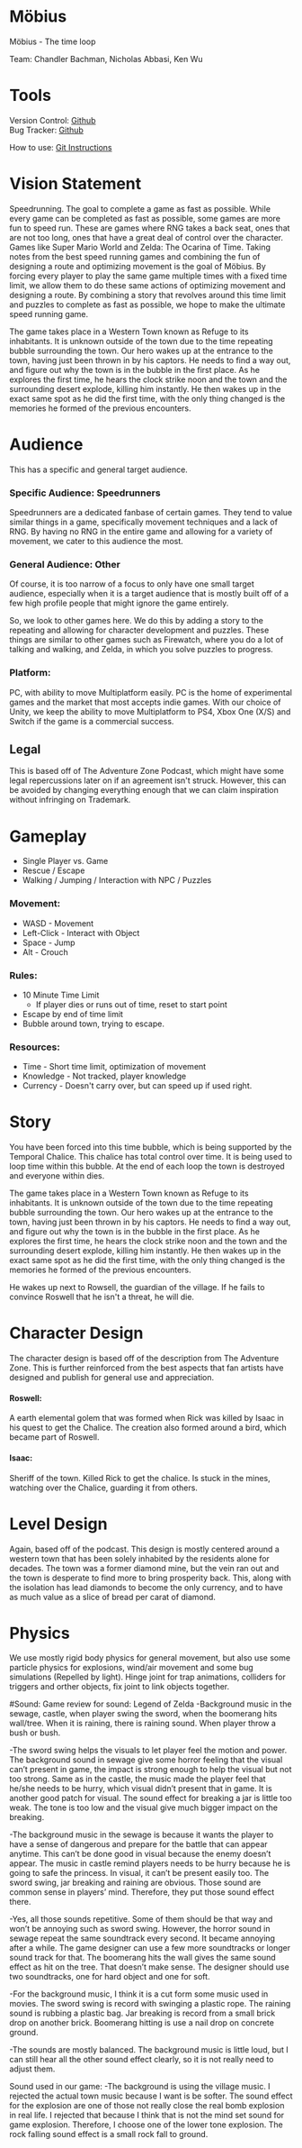 # Möbius
Möbius - The time loop

Team: Chandler Bachman, Nicholas Abbasi, Ken Wu

# Tools
Version Control: [Github](https://github.com/chbachman/Mobius)  
Bug Tracker: [Github](https://github.com/chbachman/Mobius/issues)  

How to use: [Git Instructions](Docs/git_instructions.md)


# Vision Statement
Speedrunning. The goal to complete a game as fast as possible. While every game can be completed as fast as possible, some games are more fun to speed run. These are games where RNG takes a back seat, ones that are not too long, ones that have a great deal of control over the character. Games like Super Mario World and Zelda: The Ocarina of Time. Taking notes from the best speed running games and combining the fun of designing a route and optimizing movement is the goal of Möbius. By forcing every player to play the same game multiple times with a fixed time limit, we allow them to do these same actions of optimizing movement and designing a route. By combining a story that revolves around this time limit and puzzles to complete as fast as possible, we hope to make the ultimate speed running game.

The game takes place in a Western Town known as Refuge to its inhabitants. It is unknown outside of the town due to the time repeating bubble surrounding the town. Our hero wakes up at the entrance to the town, having just been thrown in by his captors. He needs to find a way out, and figure out why the town is in the bubble in the first place. As he explores the first time, he hears the clock strike noon and the town and the surrounding desert explode, killing him instantly. He then wakes up in the exact same spot as he did the first time, with the only thing changed is the memories he formed of the previous encounters.

# Audience
This has a specific and general target audience.

### Specific Audience: Speedrunners

Speedrunners are a dedicated fanbase of certain games. They tend to value similar things in a game, specifically movement techniques and a lack of RNG. By having no RNG in the entire game and allowing for a variety of movement, we cater to this audience the most. 

### General Audience: Other

Of course, it is too narrow of a focus to only have one small target audience, especially when it is a target audience that is mostly built off of a few high profile people that might ignore the game entirely. 

So, we look to other games here. We do this by adding a story to the repeating and allowing for character development and puzzles. These things are similar to other games such as Firewatch, where you do a lot of talking and walking, and Zelda, in which you solve puzzles to progress.

### Platform:
PC, with ability to move Multiplatform easily. PC is the home of experimental games and the market that most accepts indie games. With our choice of Unity, we keep the ability to move Multiplatform to PS4, Xbox One (X/S) and Switch if the game is a commercial success.


## Legal
This is based off of The Adventure Zone Podcast, which might have some legal repercussions later on if an agreement isn't struck. However, this can be avoided by changing everything enough that we can claim inspiration without infringing on Trademark.

# Gameplay
* Single Player vs. Game
* Rescue / Escape
* Walking / Jumping / Interaction with NPC / Puzzles

### Movement:
* WASD - Movement
* Left-Click - Interact with Object
* Space - Jump
* Alt - Crouch

### Rules:
* 10 Minute Time Limit
	* If player dies or runs out of time, reset to start point
* Escape by end of time limit
* Bubble around town, trying to escape.

### Resources:
* Time - Short time limit, optimization of movement
* Knowledge - Not tracked, player knowledge
* Currency - Doesn't carry over, but can speed up if used right.

# Story
You have been forced into this time bubble, which is being supported by the Temporal Chalice. This chalice has total control over time. It is being used to loop time within this bubble. At the end of each loop the town is destroyed and everyone within dies.

The game takes place in a Western Town known as Refuge to its inhabitants. It is unknown outside of the town due to the time repeating bubble surrounding the town. Our hero wakes up at the entrance to the town, having just been thrown in by his captors. He needs to find a way out, and figure out why the town is in the bubble in the first place. As he explores the first time, he hears the clock strike noon and the town and the surrounding desert explode, killing him instantly. He then wakes up in the exact same spot as he did the first time, with the only thing changed is the memories he formed of the previous encounters.

He wakes up next to Rowsell, the guardian of the village. If he fails to convince Roswell that he isn't a threat, he will die.

# Character Design
The character design is based off of the description from The Adventure Zone. This is further reinforced from the best aspects that fan artists have designed and publish for general use and appreciation. 

#### Roswell:
A earth elemental golem that was formed when Rick was killed by Isaac in his quest to get the Chalice. The creation also formed around a bird, which became part of Roswell.

#### Isaac:
Sheriff of the town. Killed Rick to get the chalice. Is stuck in the mines, watching over the Chalice, guarding it from others. 

# Level Design
Again, based off of the podcast. This design is mostly centered around a western town that has been solely inhabited by the residents alone for decades. The town was a former diamond mine, but the vein ran out and the town is desperate to find more to bring prosperity back. This, along with the isolation has lead diamonds to become the only currency, and to have as much value as a slice of bread per carat of diamond. 

# Physics
We use mostly rigid body physics for general movement, but also use some particle physics for explosions, wind/air movement and some bug simulations (Repelled by light). Hinge joint for trap animations, colliders for triggers and orther objects, fix joint to link objects together. 

#Sound:
Game review for sound: Legend of Zelda
-Background music in the sewage, castle, when player swing the sword, when the boomerang hits wall/tree. When it is raining, there is raining sound. When player throw a bush or bush.   

-The sword swing helps the visuals to let player feel the motion and power. The background sound in sewage give some horror feeling that the visual can’t present in game, the impact is strong enough to help the visual but not too strong. Same as in the castle, the music made the player feel that he/she needs to be hurry, which visual didn’t present that in game. It is another good patch for visual. The sound effect for breaking a jar is little too weak. The tone is too low and the visual give much bigger impact on the breaking.  

-The background music in the sewage is because it wants the player to have a sense of dangerous and prepare for the battle that can appear anytime. This can’t be done good in visual because the enemy doesn’t appear. The music in castle remind players needs to be hurry because he is going to safe the princess. In visual, it can’t be present easily too. The sword swing, jar breaking and raining are obvious. Those sound are common sense in players’ mind. Therefore, they put those sound effect there.   

-Yes, all those sounds repetitive. Some of them should be that way and won’t be annoying such as sword swing. However, the horror sound in sewage repeat the same soundtrack every second. It became annoying after a while. The game designer can use a few more soundtracks or longer sound track for that. The boomerang hits the wall gives the same sound effect as hit on the tree. That doesn’t make sense. The designer should use two soundtracks, one for hard object and one for soft. 

-For the background music, I think it is a cut form some music used in movies. The sword swing is record with swinging a plastic rope. The raining sound is rubbing a plastic bag. Jar breaking is record from a small brick drop on another brick. Boomerang hitting is use a nail drop on concrete ground. 

-The sounds are mostly balanced. The background music is little loud, but I can still hear all the other sound effect clearly, so it is not really need to adjust them. 

Sound used in our game:
-The background is using the village music. I rejected the actual town music because I want is be softer. The sound effect for the explosion are one of those not really close the real bomb explosion in real life. I rejected that because I think that is not the mind set sound for game explosion. Therefore, I choose one of the lower tone explosion. The rock falling sound effect is a small rock fall to ground. 






